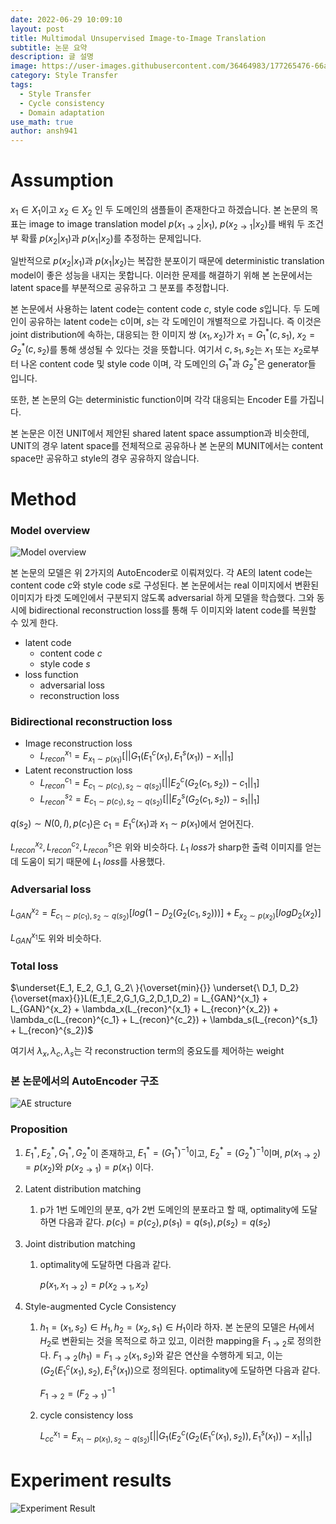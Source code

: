 ```yaml
---
date: 2022-06-29 10:09:10  
layout: post  
title: Multimodal Unsupervised Image-to-Image Translation
subtitle: 논문 요약
description: 글 설명  
image: https://user-images.githubusercontent.com/36464983/177265476-66a164ed-2fc8-4751-b345-479b322b3efb.png
category: Style Transfer  
tags:
  - Style Transfer
  - Cycle consistency
  - Domain adaptation
use_math: true
author: ansh941
---
```


# Assumption

$x_1 \in X_1$이고 $x_2 \in X_2$ 인 두 도메인의 샘플들이 존재한다고 하겠습니다. 본 논문의 목표는 image to image translation model $p(x_{1 \rightarrow 2}|x_1)$, $p(x_{2 \rightarrow 1}|x_2)$를 배워 두 조건부 확률 $p(x_2|x_1)$과 $p(x_1|x_2)$를 추정하는 문제입니다.

일반적으로  $p(x_2|x_1)$과 $p(x_1|x_2)$는 복잡한 분포이기 때문에 deterministic translation model이 좋은 성능을 내지는 못합니다. 이러한 문제를 해결하기 위해 본 논문에서는 latent space를 부분적으로 공유하고 그 분포를 추정합니다.

본 논문에서 사용하는 latent code는 content code $c$, style code $s$입니다. 두 도메인이 공유하는 latent code는 c이며, $s$는 각 도메인이 개별적으로 가집니다. 즉 이것은 joint distribution에 속하는, 대응되는 한 이미지 쌍 $(x_1, x_2)$가 $x_1=G_1^*(c,s_1)$, $x_2=G_2^*(c,s_2)$를 통해 생성될 수 있다는 것을 뜻합니다. 여기서 $c, s_1, s_2$는 $x_1$ 또는 $x_2$로부터 나온 content code 및 style code 이며, 각 도메인의 $G_1^*$과 $G_2^*$은 generator들 입니다.

또한, 본 논문의 G는 deterministic function이며 각각 대응되는 Encoder E를 가집니다.

본 논문은 이전 UNIT에서 제안된 shared latent space assumption과 비슷한데, UNIT의 경우 latent space를 전체적으로 공유하나 본 논문의 MUNIT에서는 content space만 공유하고 style의 경우 공유하지 않습니다.


# Method

### Model overview
![Model overview](https://user-images.githubusercontent.com/36464983/177265676-222bd394-59f8-494c-9836-f6655ce2610e.png)

본 논문의 모델은 위 2가지의 AutoEncoder로 이뤄져있다. 각 AE의 latent code는 content code $c$와 style code $s$로 구성된다. 본 논문에서는 real 이미지에서 변환된 이미지가 타겟 도메인에서 구분되지 않도록 adversarial 하게 모델을 학습했다. 그와 동시에 bidirectional reconstruction loss를 통해 두 이미지와 latent code를 복원할 수 있게 한다.

- latent code
    - content code $c$
    - style code $s$
- loss function
    - adversarial loss
    - reconstruction loss

### Bidirectional reconstruction loss

- Image reconstruction loss
    - $L_{recon}^{x_1} = E_{x_1 \sim p(x_1)}[||G_1(E_1^c(x_1),E_1^s(x_1))-x_1||_1]$
- Latent reconstruction loss
    - $L_{recon}^{c_1} = E_{c_1 \sim p(c_1), s_2 \sim q(s_2)}[||E_2^c(G_2(c_1,s_2))-c_1||_1]$
    - $L_{recon}^{s_2} = E_{c_1 \sim p(c_1), s_2 \sim q(s_2)}[||E_2^s(G_2(c_1,s_2))-s_1||_1]$

$q(s_2) \sim N(0,I), p(c_1)$은 $c_1 = E_1^c(x_1)$과 $x_1 \sim p(x_1)$에서 얻어진다.

$L_{recon}^{x_2},L_{recon}^{c_2}, L_{recon}^{s_1}$은 위와 비슷하다. $L_1\ loss$가 sharp한 출력 이미지를 얻는데 도움이 되기 때문에 $L_1\ loss$를 사용했다.

### Adversarial loss

$L_{GAN}^{x_2} = E_{c_1 \sim p(c_1), s_2 \sim q(s_2)}[log(1-D_2(G_2(c_1,s_2)))] + E_{x_2 \sim p(x_2)}[logD_2(x_2)]$

$L_{GAN}^{x_1}$도 위와 비슷하다.

### Total loss

$\underset{E_1, E_2, G_1, G_2\ }{\overset{min}{}} \underset{\ D_1, D_2}{\overset{max}{}}L(E_1,E_2,G_1,G_2,D_1,D_2) = L_{GAN}^{x_1} + L_{GAN}^{x_2} + \lambda_x(L_{recon}^{x_1} + L_{recon}^{x_2}) + \lambda_c(L_{recon}^{c_1} + L_{recon}^{c_2}) + \lambda_s(L_{recon}^{s_1} + L_{recon}^{s_2})$ 

여기서 $\lambda_x, \lambda_c, \lambda_s$는 각 reconstruction term의 중요도를 제어하는 weight

### 본 논문에서의 AutoEncoder 구조
![AE structure](https://user-images.githubusercontent.com/36464983/177265769-5a411f38-5cae-4e57-bd42-312c09624541.png)

### Proposition

1. $E_1^*, E_2^*, G_1^*, G_2^*$이 존재하고, $E_1^*=(G_1^*)^{-1}$이고, $E_2^*=(G_2^*)^{-1}$이며, $p(x_{1 \rightarrow 2})=p(x_2)$와 $p(x_{2 \rightarrow 1})=p(x_1)$ 이다.

1. Latent distribution matching
    1. p가 1번 도메인의 분포, q가 2번 도메인의 분포라고 할 때, optimality에 도달하면 다음과 같다.
    $p(c_1)=p(c_2), p(s_1)=q(s_1),p(s_2)=q(s_2)$
    
2. Joint distribution matching
    1. optimality에 도달하면 다음과 같다.
        
        $p(x_1, x_{1 \rightarrow 2}) = p(x_{2 \rightarrow 1}, x_2)$
        
3. Style-augmented Cycle Consistency
    1. $h_1 = (x_1, s_2) \in H_1, h_2=(x_2,s_1) \in H_1$이라 하자. 본 논문의 모델은 $H_1$에서 $H_2$로 변환되는 것을 목적으로 하고 있고, 이러한 mapping을 $F_{1 \rightarrow 2}$로 정의한다. $F_{1 \rightarrow 2}(h_1) = F_{1 \rightarrow 2}(x_1, s_2)$와 같은 연산을 수행하게 되고, 이는 $(G_2(E_1^c(x_1),s_2),E_1^s(x_1))$으로 정의된다. 
    optimality에 도달하면 다음과 같다.
        
        $F_{1 \rightarrow 2} = (F_{2 \rightarrow 1})^{-1}$
        
    
    1. cycle consistency loss
        
        $L_{cc}^{x_1} = E_{x_1 \sim p(x_1), s_2 \sim q(s_2)}[|| G_1(E_2^c(G_2(E_1^c(x_1),s_2)), E_1^s(x_1))-x_1 ||_1]$
        

# Experiment results
![Experiment Result](https://user-images.githubusercontent.com/36464983/177265918-359b44ec-b99c-4ec7-bc74-2eb5b8244127.png)

